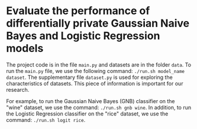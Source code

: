 # Evaluate the performance of differentially private Gaussian Naive Bayes and Logistic Regression models

The project code is in the file `main.py` and datasets are in the folder `data`. To run the `main.py` file, we use the following command: `./run.sh model_name dataset`. The supplementary file `dataset.py` is used for exploring the characteristics of datasets. This piece of information is important for our research.

For example, to run the Gaussian Naive Bayes (GNB) classifier on the "wine" dataset, we use the command: `./run.sh gnb wine`. In addition, to run the Logistic Regression classifier on the "rice" dataset, we use the command: `./run.sh logit rice`.
